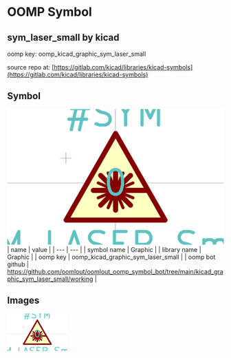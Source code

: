 # OOMP Symbol  
## sym_laser_small  by kicad  
  
oomp key: oomp_kicad_graphic_sym_laser_small  
  
source repo at: [https://gitlab.com/kicad/libraries/kicad-symbols](https://gitlab.com/kicad/libraries/kicad-symbols)  
## Symbol  
  
[![working.png](working_600.png)](working.png)  
| name | value | 
| --- | --- | 
| symbol name | Graphic | 
| library name | Graphic | 
| oomp key | oomp_kicad_graphic_sym_laser_small | 
| oomp bot github | https://github.com/oomlout/oomlout_oomp_symbol_bot/tree/main/kicad_graphic_sym_laser_small/working | 
## Images  
  
[![working.png](working_140.png)](working.png)  
